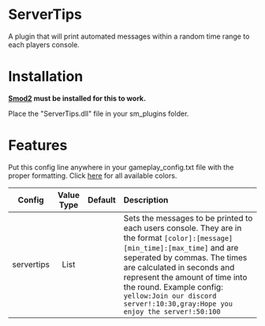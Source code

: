 # ServerTips

A plugin that will print automated messages within a random time range to each players console.

# Installation

**[Smod2](https://github.com/Grover-c13/Smod2) must be installed for this to work.**

Place the "ServerTips.dll" file in your sm_plugins folder.

# Features

Put this config line anywhere in your gameplay_config.txt file with the proper formatting. Click [here](https://github.com/Cyanox62/ServerTips/wiki/Valid-Colors) for all available colors.

| Config        | Value Type | Default | Description |
| :-------------: | :---------: | :---------: |:------ |
| servertips | List | | Sets the messages to be printed to each users console. They are in the format `[color]:[message][min_time]:[max_time]` and are seperated by commas. The times are calculated in seconds and represent the amount of time into the round. Example config: `yellow:Join our discord server!:10:30,gray:Hope you enjoy the server!:50:100`
